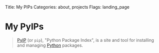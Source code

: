 Title: My PIPs
Categories: about, projects
Flags: landing_page

# My PyIPs

> [PyIP](https://pypi.python.org/pypi) (or `pip`), "Python Package Index", is a site and tool for installing and managing [Python](/python) packages.
